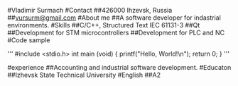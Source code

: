 #Vladimir Surmach
#Contact
##426000 Ihzevsk, Russia
##vursurm@gmail.com
#About me
##A software developer for indastrial environments.
#Skills
##C/C++, Structured Text IEC 61131-3
##Qt
##Development for STM microcontrollers
##Development for PLC and NC
#Code sample

'''
#include <stdio.h>
int main (void)
{
  printf("Hello, World!\n");
  return 0;
}
'''

#experience
##Accounting and industrial software development.
#Educaton
##Izhevsk State Technical University
#English
##A2
